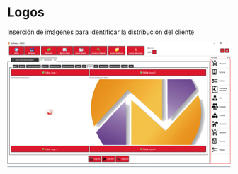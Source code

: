 # Logos

Inserción de imágenes para identificar la distribución del cliente

![](../../../.gitbook/assets/image%20%28367%29.png)

